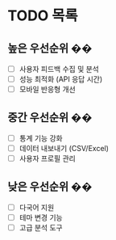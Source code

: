 # TODO 목록

## 높은 우선순위 ��
- [ ] 사용자 피드백 수집 및 분석
- [ ] 성능 최적화 (API 응답 시간)
- [ ] 모바일 반응형 개선

## 중간 우선순위 ��
- [ ] 통계 기능 강화
- [ ] 데이터 내보내기 (CSV/Excel)
- [ ] 사용자 프로필 관리

## 낮은 우선순위 ��
- [ ] 다국어 지원
- [ ] 테마 변경 기능
- [ ] 고급 분석 도구
